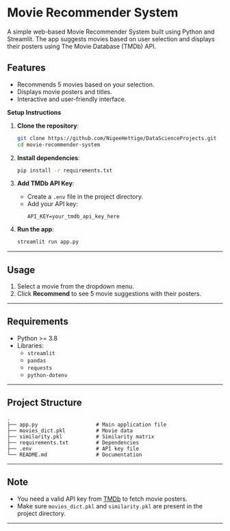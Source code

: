

# Movie Recommender System

A simple web-based Movie Recommender System built using Python and Streamlit. The app suggests movies based on user selection and displays their posters using The Movie Database (TMDb) API.



## Features

- Recommends 5 movies based on your selection.
- Displays movie posters and titles.
- Interactive and user-friendly interface.




**Setup Instructions**

1. **Clone the repository**:
   ```bash
   git clone https://github.com/NigeeHettige/DataScienceProjects.git
   cd movie-recommender-system
   ```

2. **Install dependencies**:
   ```bash
   pip install -r requirements.txt
   ```

3. **Add TMDb API Key**:
   - Create a `.env` file in the project directory.
   - Add your API key:
     ```plaintext
     API_KEY=your_tmdb_api_key_here
     ```

4. **Run the app**:
   ```bash
   streamlit run app.py
   ```

---

## Usage

1. Select a movie from the dropdown menu.
2. Click **Recommend** to see 5 movie suggestions with their posters.

---

## Requirements

- Python >= 3.8
- Libraries:
  - `streamlit`
  - `pandas`
  - `requests`
  - `python-dotenv`

---

## Project Structure

```plaintext
.
├── app.py                   # Main application file
├── movies_dict.pkl          # Movie data
├── similarity.pkl           # Similarity matrix
├── requirements.txt         # Dependencies
├── .env                     # API key file
└── README.md                # Documentation
```

---

## Note

- You need a valid API key from [TMDb](https://www.themoviedb.org/) to fetch movie posters.
- Make sure `movies_dict.pkl` and `similarity.pkl` are present in the project directory.

---

